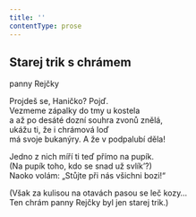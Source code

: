 ```yaml
---
title: ''
contentType: prose
---
```


## Starej trik s chrámem  
panny Rejčky

Projdeš se, Haničko? Pojď.  
Vezmeme zápalky do tmy u kostela  
a až po desáté dozní souhra zvonů znělá,  
ukážu ti, že i chrámová loď  
má svoje bukanýry. A že v podpalubí děla!

Jedno z nich míří ti teď přímo na pupík.  
(Na pupík toho, kdo se snad už svlík’?)  
Naoko volám: „Stůjte při nás všichni bozi!“

(Však za kulisou na otavách pasou se leč kozy…  
Ten chrám panny Rejčky byl jen starej trik.)
